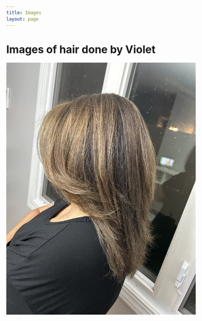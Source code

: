 ```yaml
---
title: Images
layout: page
---
```




<div>
<h1>Images of hair done by Violet</h1>
<img src="IMG_0565.jpg" alt="Hair">

</div>
